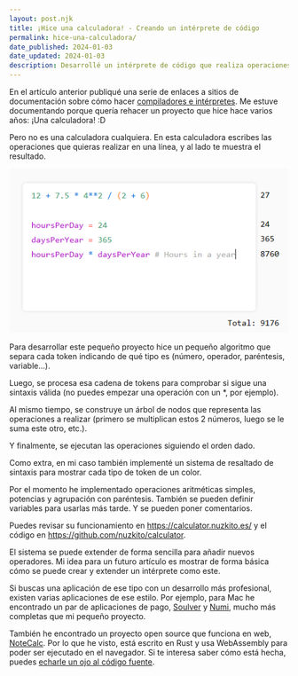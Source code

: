 ```yaml
---
layout: post.njk
title: ¡Hice una calculadora! - Creando un intérprete de código
permalink: hice-una-calculadora/
date_published: 2024-01-03
date_updated: 2024-01-03
description: Desarrollé un intérprete de código que realiza operaciones matemáticas
---
```


En el artículo anterior publiqué una serie de enlaces a sitios de documentación sobre cómo hacer [compiladores e intérpretes](/compiladores-e-interpretes/). Me estuve documentando porque quería rehacer un proyecto que hice hace varios años: ¡Una calculadora! :D

Pero no es una calculadora cualquiera. En esta calculadora escribes las operaciones que quieras realizar en una línea, y al lado te muestra el resultado.

![La calculadora en cuestión.](/images/2024/01/03/calculadora.png)

Para desarrollar este pequeño proyecto hice un pequeño algoritmo que separa cada token indicando de qué tipo es (número, operador, paréntesis, variable...).

Luego, se procesa esa cadena de tokens para comprobar si sigue una sintaxis válida (no puedes empezar una operación con un *, por ejemplo).

Al mismo tiempo, se construye un árbol de nodos que representa las operaciones a realizar (primero se multiplican estos 2 números, luego se le suma este otro, etc.).

Y finalmente, se ejecutan las operaciones siguiendo el orden dado.

Como extra, en mi caso también implementé un sistema de resaltado de sintaxis para mostrar cada tipo de token de un color.

Por el momento he implementado operaciones aritméticas simples, potencias y agrupación con paréntesis. También se pueden definir variables para usarlas más tarde. Y se pueden poner comentarios.

Puedes revisar su funcionamiento en https://calculator.nuzkito.es/ y el código en https://github.com/nuzkito/calculator.

El sistema se puede extender de forma sencilla para añadir nuevos operadores. Mi idea para un futuro artículo es mostrar de forma básica cómo se puede crear y extender un intérprete como este.

Si buscas una aplicación de ese tipo con un desarrollo más profesional, existen varias aplicaciones de ese estilo. Por ejemplo, para Mac he encontrado un par de aplicaciones de pago, [Soulver](https://soulver.app/) y [Numi](https://numi.app/), mucho más completas que mi pequeño proyecto.

También he encontrado un proyecto open source que funciona en web, [NoteCalc](https://bbodi.github.io/notecalc3/). Por lo que he visto, está escrito en Rust y usa WebAssembly para poder ser ejecutado en el navegador. Si te interesa saber cómo está hecha, puedes [echarle un ojo al código fuente](https://github.com/bbodi/notecalc3).
